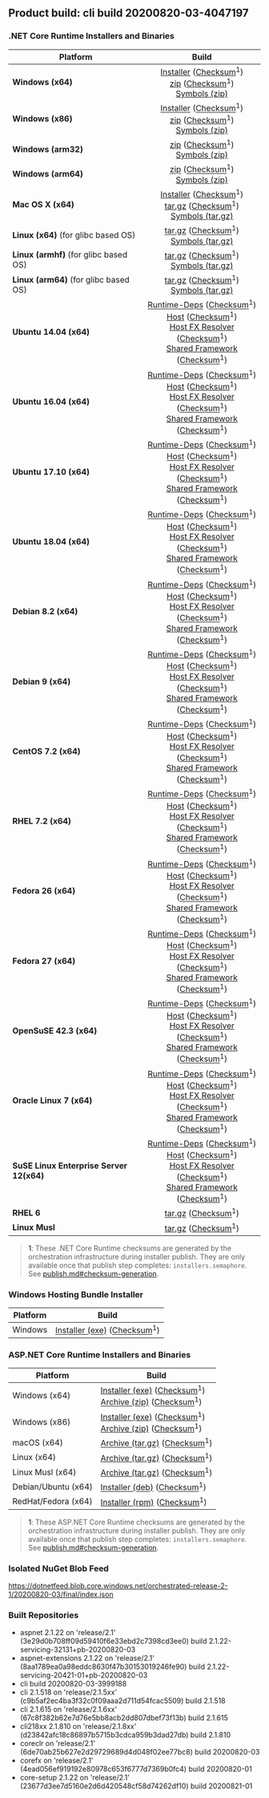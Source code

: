 ## Product build: cli build 20200820-03-4047197

### .NET Core Runtime Installers and Binaries

| Platform | Build |
|---------|:----------:|
| **Windows (x64)**                         | [Installer][win-x64-installer] ([Checksum][win-x64-installer-checksum]<sup>1</sup>)<br>[zip][win-x64-zip]   ([Checksum][win-x64-zip-checksum]<sup>1</sup>)<br>[Symbols (zip)][win-x64-symbols-zip]   |
| **Windows (x86)**                         | [Installer][win-x86-installer] ([Checksum][win-x86-installer-checksum]<sup>1</sup>)<br>[zip][win-x86-zip]   ([Checksum][win-x86-zip-checksum]<sup>1</sup>)<br>[Symbols (zip)][win-x86-symbols-zip]   |
| **Windows (arm32)**                       |                                                                                        [zip][win-arm-zip]   ([Checksum][win-arm-zip-checksum]<sup>1</sup>)<br>[Symbols (zip)][win-arm-symbols-zip]   |
| **Windows (arm64)**                       |                                                                                        [zip][win-arm64-zip] ([Checksum][win-arm64-zip-checksum]<sup>1</sup>)<br>[Symbols (zip)][win-arm64-symbols-zip] |
| **Mac OS X (x64)**                        | [Installer][osx-installer] ([Checksum][osx-installer-checksum]<sup>1</sup>)<br>[tar.gz][osx-targz]          ([Checksum][osx-targz-checksum]<sup>1</sup>)<br>[Symbols (tar.gz)][osx-symbols-targz]       |
| **Linux (x64)** (for glibc based OS)      |                                                                                        [tar.gz][linux-x64-targz] ([Checksum][linux-x64-targz-checksum]<sup>1</sup>)<br>[Symbols (tar.gz)][linux-x64-symbols-targz] |
| **Linux (armhf)** (for glibc based OS)    |                                                                                        [tar.gz][linux-arm-targz] ([Checksum][linux-arm-targz-checksum]<sup>1</sup>)<br>[Symbols (tar.gz)][linux-arm-symbols-targz] |
| **Linux (arm64)** (for glibc based OS)    |                                                                                        [tar.gz][linux-arm64-targz] ([Checksum][linux-arm64-targz-checksum]<sup>1</sup>)<br>[Symbols (tar.gz)][linux-arm64-symbols-targz] |
| **Ubuntu 14.04 (x64)**                    | [Runtime-Deps][ubuntu-14.04-runtime-deps] ([Checksum][ubuntu-14.04-runtime-deps-checksum]<sup>1</sup>)<br>[Host][deb-package-host] ([Checksum][deb-package-host-checksum]<sup>1</sup>)<br>[Host FX Resolver][deb-package-hostfxr] ([Checksum][deb-package-hostfxr-checksum]<sup>1</sup>)<br>[Shared Framework][deb-package-sharedfx] ([Checksum][deb-package-sharedfx-checksum]<sup>1</sup>)<br> |
| **Ubuntu 16.04 (x64)**                    | [Runtime-Deps][ubuntu-16.04-runtime-deps] ([Checksum][ubuntu-16.04-runtime-deps-checksum]<sup>1</sup>)<br>[Host][deb-package-host] ([Checksum][deb-package-host-checksum]<sup>1</sup>)<br>[Host FX Resolver][deb-package-hostfxr] ([Checksum][deb-package-hostfxr-checksum]<sup>1</sup>)<br>[Shared Framework][deb-package-sharedfx] ([Checksum][deb-package-sharedfx-checksum]<sup>1</sup>)<br> |
| **Ubuntu 17.10 (x64)**                    | [Runtime-Deps][ubuntu-17.10-runtime-deps] ([Checksum][ubuntu-17.10-runtime-deps-checksum]<sup>1</sup>)<br>[Host][deb-package-host] ([Checksum][deb-package-host-checksum]<sup>1</sup>)<br>[Host FX Resolver][deb-package-hostfxr] ([Checksum][deb-package-hostfxr-checksum]<sup>1</sup>)<br>[Shared Framework][deb-package-sharedfx] ([Checksum][deb-package-sharedfx-checksum]<sup>1</sup>)<br> |
| **Ubuntu 18.04 (x64)**                    | [Runtime-Deps][ubuntu-18.04-runtime-deps] ([Checksum][ubuntu-18.04-runtime-deps-checksum]<sup>1</sup>)<br>[Host][deb-package-host] ([Checksum][deb-package-host-checksum]<sup>1</sup>)<br>[Host FX Resolver][deb-package-hostfxr] ([Checksum][deb-package-hostfxr-checksum]<sup>1</sup>)<br>[Shared Framework][deb-package-sharedfx] ([Checksum][deb-package-sharedfx-checksum]<sup>1</sup>)<br> |
| **Debian 8.2 (x64)**                      | [Runtime-Deps][debian-8.2-runtime-deps]   ([Checksum][debian-8.2-runtime-deps-checksum]<sup>1</sup>)<br>[Host][deb-package-host] ([Checksum][deb-package-host-checksum]<sup>1</sup>)<br>[Host FX Resolver][deb-package-hostfxr] ([Checksum][deb-package-hostfxr-checksum]<sup>1</sup>)<br>[Shared Framework][deb-package-sharedfx] ([Checksum][deb-package-sharedfx-checksum]<sup>1</sup>)<br> |
| **Debian 9 (x64)**                        | [Runtime-Deps][debian-9-runtime-deps]     ([Checksum][debian-9-runtime-deps-checksum]<sup>1</sup>)<br>[Host][deb-package-host] ([Checksum][deb-package-host-checksum]<sup>1</sup>)<br>[Host FX Resolver][deb-package-hostfxr] ([Checksum][deb-package-hostfxr-checksum]<sup>1</sup>)<br>[Shared Framework][deb-package-sharedfx] ([Checksum][deb-package-sharedfx-checksum]<sup>1</sup>)<br> |
| **CentOS 7.2 (x64)**                      | [Runtime-Deps][centos-7-runtime-deps]      ([Checksum][centos-7-runtime-deps-checksum]<sup>1</sup>)<br>[Host][rpm-package-host] ([Checksum][rpm-package-host-checksum]<sup>1</sup>)<br>[Host FX Resolver][rpm-package-hostfxr]       ([Checksum][rpm-package-hostfxr-checksum]<sup>1</sup>)<br>[Shared Framework][rpm-package-sharedfx]       ([Checksum][rpm-package-sharedfx-checksum]<sup>1</sup>)<br> |
| **RHEL 7.2 (x64)**                        | [Runtime-Deps][rhel-7-runtime-deps]        ([Checksum][rhel-7-runtime-deps-checksum]<sup>1</sup>)<br>[Host][rpm-package-host] ([Checksum][rpm-package-host-checksum]<sup>1</sup>)<br>[Host FX Resolver][rpm-package-hostfxr]       ([Checksum][rpm-package-hostfxr-checksum]<sup>1</sup>)<br>[Shared Framework][rpm-package-sharedfx]       ([Checksum][rpm-package-sharedfx-checksum]<sup>1</sup>)<br> |
| **Fedora 26 (x64)**                       | [Runtime-Deps][fedora-26-runtime-deps]     ([Checksum][fedora-26-runtime-deps-checksum]<sup>1</sup>)<br>[Host][rpm-package-host] ([Checksum][rpm-package-host-checksum]<sup>1</sup>)<br>[Host FX Resolver][rpm-package-hostfxr]       ([Checksum][rpm-package-hostfxr-checksum]<sup>1</sup>)<br>[Shared Framework][rpm-package-sharedfx]       ([Checksum][rpm-package-sharedfx-checksum]<sup>1</sup>)<br> |
| **Fedora 27 (x64)**                       | [Runtime-Deps][fedora-27-runtime-deps]     ([Checksum][fedora-27-runtime-deps-checksum]<sup>1</sup>)<br>[Host][rpm-package-host] ([Checksum][rpm-package-host-checksum]<sup>1</sup>)<br>[Host FX Resolver][rpm-package-hostfxr]       ([Checksum][rpm-package-hostfxr-checksum]<sup>1</sup>)<br>[Shared Framework][rpm-package-sharedfx]       ([Checksum][rpm-package-sharedfx-checksum]<sup>1</sup>)<br> |
| **OpenSuSE 42.3 (x64)**                   | [Runtime-Deps][opensuse-42-runtime-deps]  ([Checksum][opensuse-42-runtime-deps-checksum]<sup>1</sup>)<br>[Host][rpm-package-host] ([Checksum][rpm-package-host-checksum]<sup>1</sup>)<br>[Host FX Resolver][rpm-package-hostfxr]       ([Checksum][rpm-package-hostfxr-checksum]<sup>1</sup>)<br>[Shared Framework][rpm-package-sharedfx]       ([Checksum][rpm-package-sharedfx-checksum]<sup>1</sup>)<br> |
| **Oracle Linux 7 (x64)**                  | [Runtime-Deps][oraclelinux-7-runtime-deps] ([Checksum][oraclelinux-7-runtime-deps-checksum]<sup>1</sup>)<br>[Host][rpm-package-host] ([Checksum][rpm-package-host-checksum]<sup>1</sup>)<br>[Host FX Resolver][rpm-package-hostfxr]       ([Checksum][rpm-package-hostfxr-checksum]<sup>1</sup>)<br>[Shared Framework][rpm-package-sharedfx]       ([Checksum][rpm-package-sharedfx-checksum]<sup>1</sup>)<br> |
| **SuSE Linux Enterprise Server 12(x64)**  | [Runtime-Deps][sles-12-runtime-deps] ([Checksum][sles-12-runtime-deps-checksum]<sup>1</sup>)<br>[Host][rpm-package-host] ([Checksum][rpm-package-host-checksum]<sup>1</sup>)<br>[Host FX Resolver][rpm-package-hostfxr]       ([Checksum][rpm-package-hostfxr-checksum]<sup>1</sup>)<br>[Shared Framework][rpm-package-sharedfx]       ([Checksum][rpm-package-sharedfx-checksum]<sup>1</sup>)<br> |
| **RHEL 6**                                |                                                                                        [tar.gz][rhel-6-targz]                    ([Checksum][rhel-6-targz-checksum]<sup>1</sup>)|
| **Linux Musl**                            |                                                                                        [tar.gz][musl-x64-targz]                ([Checksum][musl-x64-targz-checksum]<sup>1</sup>)|

[win-x64-installer]: https://dotnetfeed.blob.core.windows.net/orchestrated-release-2-1/20200820-03/final/assets/Runtime/2.1.22/dotnet-runtime-2.1.22-win-x64.exe
[win-x64-installer-checksum]: https://dotnetclichecksums.blob.core.windows.net/dotnet/Runtime/2.1.22/dotnet-runtime-2.1.22-win-x64.exe.sha512
[win-x64-zip]: https://dotnetfeed.blob.core.windows.net/orchestrated-release-2-1/20200820-03/final/assets/Runtime/2.1.22/dotnet-runtime-2.1.22-win-x64.zip
[win-x64-zip-checksum]: https://dotnetclichecksums.blob.core.windows.net/dotnet/Runtime/2.1.22/dotnet-runtime-2.1.22-win-x64.zip.sha512
[win-x64-symbols-zip]: https://dotnetfeed.blob.core.windows.net/orchestrated-release-2-1/20200820-03/final/assets/Runtime/2.1.22/dotnet-runtime-symbols-2.1.22-win-x64.zip

[win-x86-installer]: https://dotnetfeed.blob.core.windows.net/orchestrated-release-2-1/20200820-03/final/assets/Runtime/2.1.22/dotnet-runtime-2.1.22-win-x86.exe
[win-x86-installer-checksum]: https://dotnetclichecksums.blob.core.windows.net/dotnet/Runtime/2.1.22/dotnet-runtime-2.1.22-win-x86.exe.sha512
[win-x86-zip]: https://dotnetfeed.blob.core.windows.net/orchestrated-release-2-1/20200820-03/final/assets/Runtime/2.1.22/dotnet-runtime-2.1.22-win-x86.zip
[win-x86-zip-checksum]: https://dotnetclichecksums.blob.core.windows.net/dotnet/Runtime/2.1.22/dotnet-runtime-2.1.22-win-x86.zip.sha512
[win-x86-symbols-zip]: https://dotnetfeed.blob.core.windows.net/orchestrated-release-2-1/20200820-03/final/assets/Runtime/2.1.22/dotnet-runtime-symbols-2.1.22-win-x86.zip

[win-arm-zip]: https://dotnetfeed.blob.core.windows.net/orchestrated-release-2-1/20200820-03/final/assets/Runtime/2.1.22/dotnet-runtime-2.1.22-win-arm.zip
[win-arm-zip-checksum]: https://dotnetclichecksums.blob.core.windows.net/dotnet/Runtime/2.1.22/dotnet-runtime-2.1.22-win-arm.zip.sha512
[win-arm-symbols-zip]: https://dotnetfeed.blob.core.windows.net/orchestrated-release-2-1/20200820-03/final/assets/Runtime/2.1.22/dotnet-runtime-symbols-2.1.22-win-arm.zip

[win-arm64-zip]: https://dotnetfeed.blob.core.windows.net/orchestrated-release-2-1/20200820-03/final/assets/Runtime/2.1.22/dotnet-runtime-2.1.22-win-arm64.zip
[win-arm64-zip-checksum]: https://dotnetclichecksums.blob.core.windows.net/dotnet/Runtime/2.1.22/dotnet-runtime-2.1.22-win-arm64.zip.sha512
[win-arm64-symbols-zip]: https://dotnetfeed.blob.core.windows.net/orchestrated-release-2-1/20200820-03/final/assets/Runtime/2.1.22/dotnet-runtime-symbols-2.1.22-win-arm64.zip

[osx-installer]: https://dotnetfeed.blob.core.windows.net/orchestrated-release-2-1/20200820-03/final/assets/Runtime/2.1.22/dotnet-runtime-2.1.22-osx-x64.pkg
[osx-installer-checksum]: https://dotnetclichecksums.blob.core.windows.net/dotnet/Runtime/2.1.22/dotnet-runtime-2.1.22-osx-x64.pkg.sha512
[osx-targz]: https://dotnetfeed.blob.core.windows.net/orchestrated-release-2-1/20200820-03/final/assets/Runtime/2.1.22/dotnet-runtime-2.1.22-osx-x64.tar.gz
[osx-targz-checksum]: https://dotnetclichecksums.blob.core.windows.net/dotnet/Runtime/2.1.22/dotnet-runtime-2.1.22-osx-x64.tar.gz.sha512
[osx-symbols-targz]: https://dotnetfeed.blob.core.windows.net/orchestrated-release-2-1/20200820-03/final/assets/Runtime/2.1.22/dotnet-runtime-symbols-2.1.22-osx-x64.tar.gz

[linux-x64-targz]: https://dotnetfeed.blob.core.windows.net/orchestrated-release-2-1/20200820-03/final/assets/Runtime/2.1.22/dotnet-runtime-2.1.22-linux-x64.tar.gz
[linux-x64-targz-checksum]: https://dotnetclichecksums.blob.core.windows.net/dotnet/Runtime/2.1.22/dotnet-runtime-2.1.22-linux-x64.tar.gz.sha512
[linux-x64-symbols-targz]: https://dotnetfeed.blob.core.windows.net/orchestrated-release-2-1/20200820-03/final/assets/Runtime/2.1.22/dotnet-runtime-symbols-2.1.22-linux-x64.tar.gz
[linux-arm-targz]: https://dotnetfeed.blob.core.windows.net/orchestrated-release-2-1/20200820-03/final/assets/Runtime/2.1.22/dotnet-runtime-2.1.22-linux-arm.tar.gz
[linux-arm-targz-checksum]: https://dotnetclichecksums.blob.core.windows.net/dotnet/Runtime/2.1.22/dotnet-runtime-2.1.22-linux-arm.tar.gz.sha512
[linux-arm-symbols-targz]: https://dotnetfeed.blob.core.windows.net/orchestrated-release-2-1/20200820-03/final/assets/Runtime/2.1.22/dotnet-runtime-symbols-2.1.22-linux-arm.tar.gz
[linux-arm64-targz]: https://dotnetfeed.blob.core.windows.net/orchestrated-release-2-1/20200820-03/final/assets/Runtime/2.1.22/dotnet-runtime-2.1.22-linux-arm64.tar.gz
[linux-arm64-targz-checksum]: https://dotnetclichecksums.blob.core.windows.net/dotnet/Runtime/2.1.22/dotnet-runtime-2.1.22-linux-arm64.tar.gz.sha512
[linux-arm64-symbols-targz]: https://dotnetfeed.blob.core.windows.net/orchestrated-release-2-1/20200820-03/final/assets/Runtime/2.1.22/dotnet-runtime-symbols-2.1.22-linux-arm64.tar.gz

[ubuntu-14.04-runtime-deps]: https://dotnetfeed.blob.core.windows.net/orchestrated-release-2-1/20200820-03/final/assets/Runtime/2.1.22/dotnet-runtime-deps-2.1.22-ubuntu.14.04-x64.deb
[ubuntu-14.04-runtime-deps-checksum]: https://dotnetclichecksums.blob.core.windows.net/dotnet/Runtime/2.1.22/dotnet-runtime-deps-2.1.22-ubuntu.14.04-x64.deb.sha512

[ubuntu-16.04-runtime-deps]: https://dotnetfeed.blob.core.windows.net/orchestrated-release-2-1/20200820-03/final/assets/Runtime/2.1.22/dotnet-runtime-deps-2.1.22-ubuntu.16.04-x64.deb
[ubuntu-16.04-runtime-deps-checksum]: https://dotnetclichecksums.blob.core.windows.net/dotnet/Runtime/2.1.22/dotnet-runtime-deps-2.1.22-ubuntu.16.04-x64.deb.sha512

[ubuntu-17.10-runtime-deps]: https://dotnetfeed.blob.core.windows.net/orchestrated-release-2-1/20200820-03/final/assets/Runtime/2.1.22/dotnet-runtime-deps-2.1.22-ubuntu.17.10-x64.deb
[ubuntu-17.10-runtime-deps-checksum]: https://dotnetclichecksums.blob.core.windows.net/dotnet/Runtime/2.1.22/dotnet-runtime-deps-2.1.22-ubuntu.17.10-x64.deb.sha512

[ubuntu-18.04-runtime-deps]: https://dotnetfeed.blob.core.windows.net/orchestrated-release-2-1/20200820-03/final/assets/Runtime/2.1.22/dotnet-runtime-deps-2.1.22-ubuntu.18.04-x64.deb
[ubuntu-18.04-runtime-deps-checksum]: https://dotnetclichecksums.blob.core.windows.net/dotnet/Runtime/2.1.22/dotnet-runtime-deps-2.1.22-ubuntu.18.04-x64.deb.sha512

[debian-8.2-runtime-deps]: https://dotnetfeed.blob.core.windows.net/orchestrated-release-2-1/20200820-03/final/assets/Runtime/2.1.22/dotnet-runtime-deps-2.1.22-debian.8-x64.deb
[debian-8.2-runtime-deps-checksum]: https://dotnetclichecksums.blob.core.windows.net/dotnet/Runtime/2.1.22/dotnet-runtime-deps-2.1.22-debian.8-x64.deb.sha512

[debian-9-runtime-deps]: https://dotnetfeed.blob.core.windows.net/orchestrated-release-2-1/20200820-03/final/assets/Runtime/2.1.22/dotnet-runtime-deps-2.1.22-debian.9-x64.deb
[debian-9-runtime-deps-checksum]: https://dotnetclichecksums.blob.core.windows.net/dotnet/Runtime/2.1.22/dotnet-runtime-deps-2.1.22-debian.9-x64.deb.sha512

[centos-7-runtime-deps]: https://dotnetfeed.blob.core.windows.net/orchestrated-release-2-1/20200820-03/final/assets/Runtime/2.1.22/dotnet-runtime-deps-2.1.22-centos.7-x64.rpm
[centos-7-runtime-deps-checksum]: https://dotnetclichecksums.blob.core.windows.net/dotnet/Runtime/2.1.22/dotnet-runtime-deps-2.1.22-centos.7-x64.rpm.sha512

[rhel-7-runtime-deps]: https://dotnetfeed.blob.core.windows.net/orchestrated-release-2-1/20200820-03/final/assets/Runtime/2.1.22/dotnet-runtime-deps-2.1.22-rhel.7-x64.rpm
[rhel-7-runtime-deps-checksum]: https://dotnetclichecksums.blob.core.windows.net/dotnet/Runtime/2.1.22/dotnet-runtime-deps-2.1.22-rhel.7-x64.rpm.sha512

[fedora-26-runtime-deps]: https://dotnetfeed.blob.core.windows.net/orchestrated-release-2-1/20200820-03/final/assets/Runtime/2.1.22/dotnet-runtime-deps-2.1.22-fedora.26-x64.rpm
[fedora-26-runtime-deps-checksum]: https://dotnetclichecksums.blob.core.windows.net/dotnet/Runtime/2.1.22/dotnet-runtime-deps-2.1.22-fedora.26-x64.rpm.sha512

[fedora-27-runtime-deps]: https://dotnetfeed.blob.core.windows.net/orchestrated-release-2-1/20200820-03/final/assets/Runtime/2.1.22/dotnet-runtime-deps-2.1.22-fedora.27-x64.rpm
[fedora-27-runtime-deps-checksum]: https://dotnetclichecksums.blob.core.windows.net/dotnet/Runtime/2.1.22/dotnet-runtime-deps-2.1.22-fedora.27-x64.rpm.sha512

[opensuse-42-runtime-deps]: https://dotnetfeed.blob.core.windows.net/orchestrated-release-2-1/20200820-03/final/assets/Runtime/2.1.22/dotnet-runtime-deps-2.1.22-opensuse.42-x64.rpm
[opensuse-42-runtime-deps-checksum]: https://dotnetclichecksums.blob.core.windows.net/dotnet/Runtime/2.1.22/dotnet-runtime-deps-2.1.22-opensuse.42-x64.rpm.sha512

[oraclelinux-7-runtime-deps]: https://dotnetfeed.blob.core.windows.net/orchestrated-release-2-1/20200820-03/final/assets/Runtime/2.1.22/dotnet-runtime-deps-2.1.22-oraclelinux.7-x64.rpm
[oraclelinux-7-runtime-deps-checksum]: https://dotnetclichecksums.blob.core.windows.net/dotnet/Runtime/2.1.22/dotnet-runtime-deps-2.1.22-oraclelinux.7-x64.rpm.sha512

[sles-12-runtime-deps]: https://dotnetfeed.blob.core.windows.net/orchestrated-release-2-1/20200820-03/final/assets/Runtime/2.1.22/dotnet-runtime-deps-2.1.22-sles.12-x64.rpm
[sles-12-runtime-deps-checksum]: https://dotnetclichecksums.blob.core.windows.net/dotnet/Runtime/2.1.22/dotnet-runtime-deps-2.1.22-sles.12-x64.rpm.sha512

[deb-package-host]: https://dotnetfeed.blob.core.windows.net/orchestrated-release-2-1/20200820-03/final/assets/Runtime/2.1.22/dotnet-host-2.1.22-x64.deb
[deb-package-host-checksum]: https://dotnetclichecksums.blob.core.windows.net/dotnet/Runtime/2.1.22/dotnet-host-2.1.22-x64.deb.sha512
[deb-package-hostfxr]: https://dotnetfeed.blob.core.windows.net/orchestrated-release-2-1/20200820-03/final/assets/Runtime/2.1.22/dotnet-hostfxr-2.1.22-x64.deb
[deb-package-hostfxr-checksum]: https://dotnetclichecksums.blob.core.windows.net/dotnet/Runtime/2.1.22/dotnet-hostfxr-2.1.22-x64.deb.sha512
[deb-package-sharedfx]: https://dotnetfeed.blob.core.windows.net/orchestrated-release-2-1/20200820-03/final/assets/Runtime/2.1.22/dotnet-runtime-2.1.22-x64.deb
[deb-package-sharedfx-checksum]: https://dotnetclichecksums.blob.core.windows.net/dotnet/Runtime/2.1.22/dotnet-runtime-2.1.22-x64.deb.sha512

[rpm-package-host]: https://dotnetfeed.blob.core.windows.net/orchestrated-release-2-1/20200820-03/final/assets/Runtime/2.1.22/dotnet-host-2.1.22-x64.rpm
[rpm-package-host-checksum]: https://dotnetclichecksums.blob.core.windows.net/dotnet/Runtime/2.1.22/dotnet-host-2.1.22-x64.rpm.sha512
[rpm-package-hostfxr]: https://dotnetfeed.blob.core.windows.net/orchestrated-release-2-1/20200820-03/final/assets/Runtime/2.1.22/dotnet-hostfxr-2.1.22-x64.rpm
[rpm-package-hostfxr-checksum]: https://dotnetclichecksums.blob.core.windows.net/dotnet/Runtime/2.1.22/dotnet-hostfxr-2.1.22-x64.rpm.sha512
[rpm-package-sharedfx]: https://dotnetfeed.blob.core.windows.net/orchestrated-release-2-1/20200820-03/final/assets/Runtime/2.1.22/dotnet-runtime-2.1.22-x64.rpm
[rpm-package-sharedfx-checksum]: https://dotnetclichecksums.blob.core.windows.net/dotnet/Runtime/2.1.22/dotnet-runtime-2.1.22-x64.rpm.sha512

[rhel-6-targz]: https://dotnetfeed.blob.core.windows.net/orchestrated-release-2-1/20200820-03/final/assets/Runtime/2.1.22/dotnet-runtime-2.1.22-rhel.6-x64.tar.gz
[rhel-6-targz-checksum]: https://dotnetclichecksums.blob.core.windows.net/dotnet/Runtime/2.1.22/dotnet-runtime-2.1.22-rhel.6-x64.tar.gz.sha512

[musl-x64-targz]: https://dotnetfeed.blob.core.windows.net/orchestrated-release-2-1/20200820-03/final/assets/Runtime/2.1.22/dotnet-runtime-2.1.22-linux-musl-x64.tar.gz
[musl-x64-targz-checksum]: https://dotnetclichecksums.blob.core.windows.net/dotnet/Runtime/2.1.22/dotnet-runtime-2.1.22-linux-musl-x64.tar.gz.sha512

> **1**: These .NET Core Runtime checksums are generated by the orchestration infrastructure during installer publish. They are only available once that publish step completes: `installers.semaphore`. See [publish.md#checksum-generation](https://github.com/dotnet/core-eng/blob/master/Documentation/Orchestrated-Build/Api/publish.md#checksum-generation).


### Windows Hosting Bundle Installer

Platform              | Build
----------------------|---------------------
Windows               | [Installer (exe)][dotnet-hosting-win-exe] ([Checksum][dotnet-hosting-win-exe-checksum]<sup>1</sup>)

[dotnet-hosting-win-exe]: https://dotnetfeed.blob.core.windows.net/orchestrated-release-2-1/20200820-03/final/assets/aspnetcore/Runtime/2.1.22/dotnet-hosting-2.1.22-win.exe
[dotnet-hosting-win-exe-checksum]: https://dotnetclichecksums.blob.core.windows.net/dotnet/aspnetcore/Runtime/2.1.22/dotnet-hosting-2.1.22-win.exe.sha512


### ASP.NET Core Runtime Installers and Binaries

Platform              | Build
----------------------|---------------------
Windows (x64)         | [Installer (exe)][aspnetcore-win-x64-exe] ([Checksum][aspnetcore-win-x64-exe-checksum]<sup>1</sup>)<br>[Archive (zip)][aspnetcore-win-x64-zip] ([Checksum][aspnetcore-win-x64-zip-checksum]<sup>1</sup>)
Windows (x86)         | [Installer (exe)][aspnetcore-win-x86-exe] ([Checksum][aspnetcore-win-x86-exe-checksum]<sup>1</sup>)<br>[Archive (zip)][aspnetcore-win-x86-zip] ([Checksum][aspnetcore-win-x86-zip-checksum]<sup>1</sup>)
macOS (x64)           | [Archive (tar.gz)][aspnetcore-osx-x64-tar] ([Checksum][aspnetcore-osx-x64-tar-checksum]<sup>1</sup>)
Linux (x64)           | [Archive (tar.gz)][aspnetcore-linux-x64-tar] ([Checksum][aspnetcore-linux-x64-tar-checksum]<sup>1</sup>)
Linux Musl (x64)      | [Archive (tar.gz)][aspnetcore-linux-musl-x64-tar] ([Checksum][aspnetcore-linux-musl-x64-tar-checksum]<sup>1</sup>)
Debian/Ubuntu (x64)   | [Installer (deb)][aspnetcore-debian-x64-deb] ([Checksum][aspnetcore-debian-x64-deb-checksum]<sup>1</sup>)
RedHat/Fedora (x64)   | [Installer (rpm)][aspnetcore-redhat-x64-rpm] ([Checksum][aspnetcore-redhat-x64-rpm-checksum]<sup>1</sup>)

[aspnetcore-win-x64-zip]: https://dotnetfeed.blob.core.windows.net/orchestrated-release-2-1/20200820-03/final/assets/aspnetcore/Runtime/2.1.22/aspnetcore-runtime-2.1.22-win-x64.zip
[aspnetcore-win-x64-zip-checksum]: https://dotnetclichecksums.blob.core.windows.net/dotnet/aspnetcore/Runtime/2.1.22/aspnetcore-runtime-2.1.22-win-x64.zip.sha512
[aspnetcore-win-x64-exe]: https://dotnetfeed.blob.core.windows.net/orchestrated-release-2-1/20200820-03/final/assets/aspnetcore/Runtime/2.1.22/aspnetcore-runtime-2.1.22-win-x64.exe
[aspnetcore-win-x64-exe-checksum]: https://dotnetclichecksums.blob.core.windows.net/dotnet/aspnetcore/Runtime/2.1.22/aspnetcore-runtime-2.1.22-win-x64.exe.sha512

[aspnetcore-win-x86-zip]: https://dotnetfeed.blob.core.windows.net/orchestrated-release-2-1/20200820-03/final/assets/aspnetcore/Runtime/2.1.22/aspnetcore-runtime-2.1.22-win-x86.zip
[aspnetcore-win-x86-zip-checksum]: https://dotnetclichecksums.blob.core.windows.net/dotnet/aspnetcore/Runtime/2.1.22/aspnetcore-runtime-2.1.22-win-x86.zip.sha512
[aspnetcore-win-x86-exe]: https://dotnetfeed.blob.core.windows.net/orchestrated-release-2-1/20200820-03/final/assets/aspnetcore/Runtime/2.1.22/aspnetcore-runtime-2.1.22-win-x86.exe
[aspnetcore-win-x86-exe-checksum]: https://dotnetclichecksums.blob.core.windows.net/dotnet/aspnetcore/Runtime/2.1.22/aspnetcore-runtime-2.1.22-win-x86.exe.sha512

[aspnetcore-linux-x64-tar]: https://dotnetfeed.blob.core.windows.net/orchestrated-release-2-1/20200820-03/final/assets/aspnetcore/Runtime/2.1.22/aspnetcore-runtime-2.1.22-linux-x64.tar.gz
[aspnetcore-linux-x64-tar-checksum]: https://dotnetclichecksums.blob.core.windows.net/dotnet/aspnetcore/Runtime/2.1.22/aspnetcore-runtime-2.1.22-linux-x64.tar.gz.sha512

[aspnetcore-linux-musl-x64-tar]: https://dotnetfeed.blob.core.windows.net/orchestrated-release-2-1/20200820-03/final/assets/aspnetcore/Runtime/2.1.22/aspnetcore-runtime-2.1.22-linux-musl-x64.tar.gz
[aspnetcore-linux-musl-x64-tar-checksum]: https://dotnetclichecksums.blob.core.windows.net/dotnet/aspnetcore/Runtime/2.1.22/aspnetcore-runtime-2.1.22-linux-musl-x64.tar.gz.sha512

[aspnetcore-osx-x64-tar]: https://dotnetfeed.blob.core.windows.net/orchestrated-release-2-1/20200820-03/final/assets/aspnetcore/Runtime/2.1.22/aspnetcore-runtime-2.1.22-osx-x64.tar.gz
[aspnetcore-osx-x64-tar-checksum]: https://dotnetclichecksums.blob.core.windows.net/dotnet/aspnetcore/Runtime/2.1.22/aspnetcore-runtime-2.1.22-osx-x64.tar.gz.sha512

[aspnetcore-debian-x64-deb]: https://dotnetfeed.blob.core.windows.net/orchestrated-release-2-1/20200820-03/final/assets/aspnetcore/Runtime/2.1.22/aspnetcore-runtime-2.1.22-x64.deb
[aspnetcore-debian-x64-deb-checksum]: https://dotnetclichecksums.blob.core.windows.net/dotnet/aspnetcore/Runtime/2.1.22/aspnetcore-runtime-2.1.22-x64.deb.sha512

[aspnetcore-redhat-x64-rpm]: https://dotnetfeed.blob.core.windows.net/orchestrated-release-2-1/20200820-03/final/assets/aspnetcore/Runtime/2.1.22/aspnetcore-runtime-2.1.22-x64.rpm
[aspnetcore-redhat-x64-rpm-checksum]: https://dotnetclichecksums.blob.core.windows.net/dotnet/aspnetcore/Runtime/2.1.22/aspnetcore-runtime-2.1.22-x64.rpm.sha512

> **1**: These ASP.NET Core Runtime checksums are generated by the orchestration infrastructure during installer publish. They are only available once that publish step completes: `installers.semaphore`. See [publish.md#checksum-generation](https://github.com/dotnet/core-eng/blob/master/Documentation/Orchestrated-Build/Api/publish.md#checksum-generation).


### Isolated NuGet Blob Feed
https://dotnetfeed.blob.core.windows.net/orchestrated-release-2-1/20200820-03/final/index.json

### Built Repositories
 * aspnet 2.1.22 on 'release/2.1' (3e29d0b708ff09d59410f6e33ebd2c7398cd3ee0) build 2.1.22-servicing-32131+pb-20200820-03
 * aspnet-extensions 2.1.22 on 'release/2.1' (8aa1789ea0a98eddc8630f47b30153019246fe90) build 2.1.22-servicing-20421-01+pb-20200820-03
 * cli build 20200820-03-3999188
 * cli 2.1.518 on 'release/2.1.5xx' (c9b5af2ec4ba3f32c0f09aaa2d711d54fcac5509) build 2.1.518
 * cli 2.1.615 on 'release/2.1.6xx' (67c8f382b62e7d76e5bb8acb2dd807dbef73f13b) build 2.1.615
 * cli218xx 2.1.810 on 'release/2.1.8xx' (d23842afc18c86897b5715b3cdca959b3dad27db) build 2.1.810
 * coreclr on 'release/2.1' (6de70ab25b627e2d29729689d4d048f02ee77bc8) build 20200820-03
 * corefx on 'release/2.1' (4ead056ef919192e80978c653f6777d7369b0fc4) build 20200820-01
 * core-setup 2.1.22 on 'release/2.1' (23677d3ee7d5160e2d6d420548cf58d74262df10) build 20200821-01
